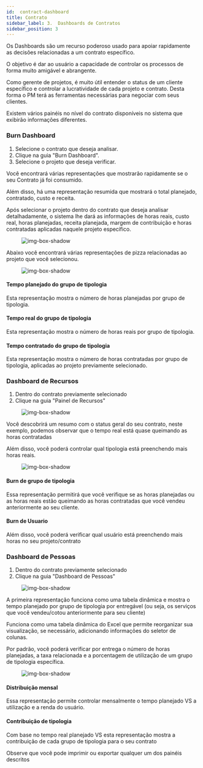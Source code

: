 ```yaml
---
id:  contract-dashboard
title: Contrato
sidebar_label: 3.  Dashboards de Contratos
sidebar_position: 3
---
```


Os Dashboards são um recurso poderoso usado para apoiar rapidamente as decisões relacionadas a um contrato específico.

O objetivo é dar ao usuário a capacidade de controlar os processos de forma muito amigável e abrangente.

Como gerente de projetos, é muito útil entender o status de um cliente específico e controlar a lucratividade de cada projeto e contrato. Desta forma o PM terá as ferramentas necessárias para negociar com seus clientes.

Existem vários painéis no nível do contrato disponíveis no sistema que exibirão informações diferentes.

### Burn Dashboard

1. Selecione o contrato que deseja analisar.
2. Clique na guia "Burn Dashboard".
3. Selecione o projeto que deseja verificar.

Você encontrará várias representações que mostrarão rapidamente se o seu Contrato já foi consumido.

Além disso, há uma representação resumida que mostrará o total planejado, contratado, custo e receita.

Após selecionar o projeto dentro do contrato que deseja analisar detalhadamente, o sistema lhe dará as informações de horas reais, custo real, horas planejadas, receita planejada, margem de contribuição e horas contratadas aplicadas naquele projeto específico.

<figure>

![img-box-shadow](/img/university/dashboards/contract-dashboard/university-contract-dashboard-1.png)
<figcaption></figcaption>
</figure>

Abaixo você encontrará várias representações de pizza relacionadas ao projeto que você selecionou.

<figure>

![img-box-shadow](/img/university/dashboards/contract-dashboard/university-contract-dashboard-2.png)
<figcaption></figcaption>
</figure>

#### Tempo planejado do grupo de tipologia

Esta representação mostra o número de horas planejadas por grupo de tipologia.

#### Tempo real do grupo de tipologia

Esta representação mostra o número de horas reais por grupo de tipologia.

#### Tempo contratado do grupo de tipologia

Esta representação mostra o número de horas contratadas por grupo de tipologia, aplicadas ao projeto previamente selecionado.

### Dashboard de Recursos
1. Dentro do contrato previamente selecionado
2. Clique na guia "Painel de Recursos"

<figure>

![img-box-shadow](/img/university/dashboards/contract-dashboard/university-contract-dashboard-3.png)
<figcaption></figcaption>
</figure>

Você descobrirá um resumo com o status geral do seu contrato, neste exemplo, podemos observar que o tempo real está quase queimando as horas contratadas

Além disso, você poderá controlar qual tipologia está preenchendo mais horas reais.

<figure>

![img-box-shadow](/img/university/dashboards/contract-dashboard/university-contract-dashboard-4.png)
<figcaption></figcaption>
</figure>

#### Burn de grupo de tipologia

Essa representação permitirá que você verifique se as horas planejadas ou as horas reais estão queimando as horas contratadas que você vendeu anteriormente ao seu cliente.

#### Burn de Usuario

Além disso, você poderá verificar qual usuário está preenchendo mais horas no seu projeto/contrato

### Dashboard de Pessoas
1. Dentro do contrato previamente selecionado
2. Clique na guia "Dashboard de Pessoas" 
 

<figure>

![img-box-shadow](/img/university/dashboards/contract-dashboard/university-contract-dashboard-5.png)
<figcaption></figcaption>
</figure>

A primeira representação funciona como uma tabela dinâmica e mostra o tempo planejado por grupo de tipologia por entregável (ou seja, os serviços que você vendeu/cotou anteriormente para seu cliente)

Funciona como uma tabela dinâmica do Excel que permite reorganizar sua visualização, se necessário, adicionando informações do seletor de colunas.

Por padrão, você poderá verificar por entrega o número de horas planejadas, a taxa relacionada e a porcentagem de utilização de um grupo de tipologia específica.

<figure>

![img-box-shadow](/img/university/dashboards/contract-dashboard/university-contract-dashboard-6.png)
<figcaption></figcaption>
</figure>

#### Distribuição mensal

Essa representação permite controlar mensalmente o tempo planejado VS a utilização e a renda do usuário.

#### Contribuição de tipologia

Com base no tempo real planejado VS esta representação mostra a contribuição de cada grupo de tipologia para o seu contrato

Observe que você pode imprimir ou exportar qualquer um dos painéis descritos